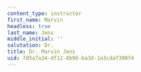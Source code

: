 ```yaml
---
content_type: instructor
first_name: Marvin
headless: true
last_name: Jens
middle_initial: ''
salutation: Dr.
title: Dr. Marvin Jens
uid: 7d5a7a34-df12-8b96-ba3d-1a3cdaf398f4
---
```

